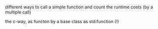 different ways to call a simple function and count the runtime costs  (by a multiple call)

the c-way,
as functon
by a base class
as std:function (!)


